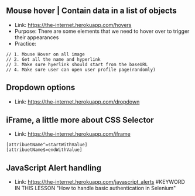 ## Mouse hover | Contain data in a list of objects
* Link: https://the-internet.herokuapp.com/hovers
* Purpose: There are some elements that we need to hover over to trigger
  their appearances
* Practice:
```
// 1. Mouse Hover on all image
// 2. Get all the name and hyperlink
// 3. Make sure hyerlink should start from the baseURL
// 4. Make sure user can open user profile page(randomly)
```

## Dropdown options
* Link: https://the-internet.herokuapp.com/dropdown

## iFrame, a little more about CSS Selector
* Link: https://the-internet.herokuapp.com/iframe

```
[attribuetName^=startWithValue]
[attribuetName$=endWithValue]
```

## JavaScript Alert handling
* Link: https://the-internet.herokuapp.com/javascript_alerts
#KEYWORD IN THIS LESSON
"How to handle basic authentication in Selenium"

